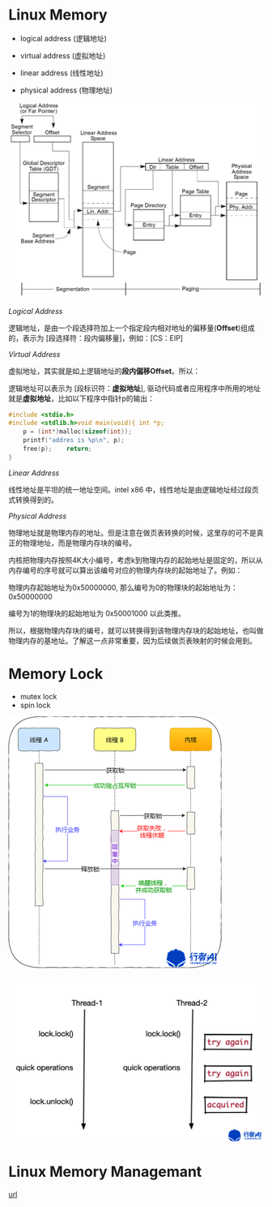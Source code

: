 # Linux Memory

- logical address      (逻辑地址)

- virtual address      (虚拟地址)

- linear address       (线性地址)

- physical address   (物理地址)



![memory](../img/linux_memory.png)



*Logical Address*

逻辑地址，是由一个段选择符加上一个指定段内相对地址的偏移量(**Offset**)组成的，表示为 [段选择符：段内偏移量]，例如：[CS：EIP]

*Virtual Address*

虚拟地址，其实就是如上逻辑地址的**段内偏移Offset**。所以：

逻辑地址可以表示为 [段标识符：**虚拟地址**], 驱动代码或者应用程序中所用的地址就是**虚拟地址**，比如以下程序中指针p的输出：

```c
#include <stdio.h>
#include <stdlib.h>void main(void){	int *p;
	p = (int*)malloc(sizeof(int));
	printf("addres is %p\n", p);
	free(p);	return;
}
```

*Linear Address*

线性地址是平坦的统一地址空间。intel x86 中，线性地址是由逻辑地址经过段页式转换得到的。

*Physical Address*

物理地址就是物理内存的地址。但是注意在做页表转换的时候，这里存的可不是真正的物理地址，而是物理内存块的编号。

内核把物理内存按照4K大小编号，考虑k到物理内存的起始地址是固定的，所以从内存编号的序号就可以算出该编号对应的物理内存块的起始地址了。例如：

物理内存起始地址为0x50000000, 那么编号为0的物理块的起始地址为：0x50000000

编号为1的物理块的起始地址为 0x50001000 以此类推。

所以，根据物理内存块的编号，就可以转换得到该物理内存块的起始地址，也叫做物理内存的基地址。了解这一点非常重要，因为后续做页表映射的时候会用到。





# Memory Lock

- mutex lock
- spin lock



![mutex_lock](../img/mutex_lock.png)





![spin_lock](../img/spin_lock.png)



# Linux Memory Managemant

[url](<https://www.toutiao.com/i6855591224003265036>)

